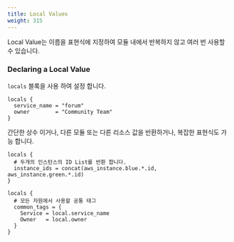 ```yaml
---
title: Local Values
weight: 315
---
```


Local Value는 이름을 표현식에 지정하여 모듈 내에서 반복하지 않고 여러 번 사용할 수 있습니다.

### Declaring a Local Value

`locals` 블록을 사용 하여 설정 합니다.

```hcl
locals {
  service_name = "forum"
  owner        = "Community Team"
}
```

간단한 상수 이거나, 다른 모듈 또는 다른 리소스 값을 반환하거나, 복잡한 표현식도 가능 합니다.

```hcl
locals {
  # 두개의 인스턴스의 ID List를 반환 합니다.
  instance_ids = concat(aws_instance.blue.*.id, aws_instance.green.*.id)
}

locals {
  # 모든 자원에서 사용할 공통 태그
  common_tags = {
    Service = local.service_name
    Owner   = local.owner
  }
}
```
